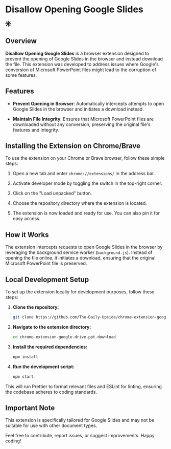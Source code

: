 # Disallow Opening Google Slides

![Icon](icon.png)

## Overview

**Disallow Opening Google Slides** is a browser extension designed to prevent the opening of Google Slides in the browser and instead download the file. This extension was developed to address issues where Google's conversion of Microsoft PowerPoint files might lead to the corruption of some features.

## Features

- **Prevent Opening in Browser**: Automatically intercepts attempts to open Google Slides in the browser and initiates a download instead.

- **Maintain File Integrity**: Ensures that Microsoft PowerPoint files are downloaded without any conversion, preserving the original file's features and integrity.

## Installing the Extension on Chrome/Brave

To use the extension on your Chrome or Brave browser, follow these simple steps:

1. Open a new tab and enter `chrome://extensions/` in the address bar.

2. Activate developer mode by toggling the switch in the top-right corner.

3. Click on the "Load unpacked" button.

4. Choose the repository directory where the extension is located.

5. The extension is now loaded and ready for use. You can also pin it for easy access.

## How it Works

The extension intercepts requests to open Google Slides in the browser by leveraging the background service worker (`background.js`). Instead of opening the file online, it initiates a download, ensuring that the original Microsoft PowerPoint file is preserved.

## Local Development Setup

To set up the extension locally for development purposes, follow these steps:

1. **Clone the repository:**

    ```bash
    git clone https://github.com/The-Daily-Upside/chrome-extension-google-drive-ppt-download.git
    ```

2. **Navigate to the extension directory:**

    ```bash
    cd chrome-extension-google-drive-ppt-download
    ```

3. **Install the required dependencies:**

    ```bash
    npm install
    ```

4. **Run the development script:**
    ```bash
    npm start
    ```

This will run Prettier to format relevant files and ESLint for linting, ensuring the codebase adheres to coding standards.

## Important Note

This extension is specifically tailored for Google Slides and may not be suitable for use with other document types.

Feel free to contribute, report issues, or suggest improvements. Happy coding!